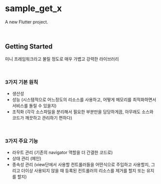 # sample_get_x

A new Flutter project.

<br>

## Getting Started
미니 프레임워크라고 불릴 정도로 매우 가볍고 강력한 라이브러리

<br>

### 3가지 기본 원칙
- 생산성
- 성능 (시스템적으로 어느정도의 리소스를 사용하고, 어떻게 메모리를 최적화하면서 서비스를 돌릴 수 있을지)
- 조직화 (각각 소스파일을 분리해서 필요한 부분만을 담당하게끔, 아무래도 소스와 코드가 깨끗하고 관리하기 편하다)

<br>

### 3가지 주요 기능
- 라우트 관리 (기존의 navigator 역할을 더 간결한 코드로)
- 상태 관리 (메인)
- 종속성 관리 (view단에서 사용할 컨트롤러들을 어떤식으로 주입하고 사용할지, 그리고 더이상 사용되지 않을 때 등록된 컨트롤러의 리소스를 제거를 할지 또는 유지를 할지)

